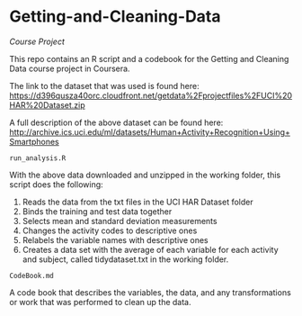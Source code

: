 # Getting-and-Cleaning-Data
*Course Project*

This repo contains an R script and a codebook for the Getting and Cleaning Data course project in Coursera. 

The link to the dataset that was used is found here:
https://d396qusza40orc.cloudfront.net/getdata%2Fprojectfiles%2FUCI%20HAR%20Dataset.zip

A full description of the above dataset can be found here:
http://archive.ics.uci.edu/ml/datasets/Human+Activity+Recognition+Using+Smartphones

`run_analysis.R`

With the above data downloaded and unzipped in the working folder, this script does the following:
1. Reads the data from the txt files in the UCI HAR Dataset folder
2. Binds the training and test data together
3. Selects mean and standard deviation measurements
4. Changes the activity codes to descriptive ones
5. Relabels the variable names with descriptive ones
6. Creates a data set with the average of each variable for each activity and subject, called tidydataset.txt in the working folder.

`CodeBook.md`

A code book that describes the variables, the data, and any transformations or work that was performed to clean up the data.
